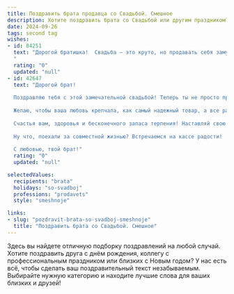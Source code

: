 ```yaml
---
title: Поздравить брата продавца со Свадьбой. Смешное
description: Хотите поздравить брата со Свадьбой или другим праздником? Наш ИИ создаст незабываемое поздравление, а вы обязательно выделитесь среди других.  
date: 2024-09-26
tags: second tag
wishes:
- id: 84251
  text: "Дорогой братишка!  Свадьба – это круто, но продавать себя замуж – это уже высший пилотаж!  Поздравляю с успешным заключением сделки века! Желаю, чтобы семейная жизнь была полна скидок, бонусов и  безлимитного счастья!  Пусть ваш семейный бизнес процветает, а ваш личный склад радости никогда не пустеет!
  "
  rating: "0"
  updated: "null"
- id: 42647
  text: "Дорогой брат!
  
  Поздравляю тебя с этой замечательной свадьбой! Теперь ты не просто продавец, а настоящий консультант по сердечным делам! Пусть ваша жизнь будет как идеальная распродажа — полный ассортимент счастья и ни одной возвратной скидки.
  
  Желаю, чтобы ваша любовь крепчала, как самый надежный товар, а все разногласия разрешались легко, как покупка по акции. Пусть каждый новый день будет как лучший праздник со скидкой 100% на плохое настроение!
  
  Счастья вам, здоровья и бесконечного запаса терпения! Наставляй свою невесту на путь семейного шопинга, а мы будем с удовольствием наблюдать, как вы раскладываете свою жизнь по полочкам счастья!
  
  Ну что, поехали за совместной жизнью? Встречаемся на кассе радости!
  
  С любовью, твой брат!"
  rating: "0"
  updated: "null"

selectedValues:
  recipients: "brata"
  holidays: "so-svadboj"
  professions: "prodavets"
  style: "smeshnoje"

links:
- slug: "pozdravit-brata-so-svadboj-smeshnoje"
  title: "Поздравить брата со Свадьбой. Смешное"
---
```


Здесь вы найдете отличную подборку поздравлений на любой случай.
Хотите поздравить друга с днём рождения, коллегу с профессиональным праздником или близких с Новым годом? У нас есть всё, чтобы сделать ваш поздравительный текст незабываемым. Выбирайте нужную категорию и находите лучшие слова для ваших близких и друзей!
